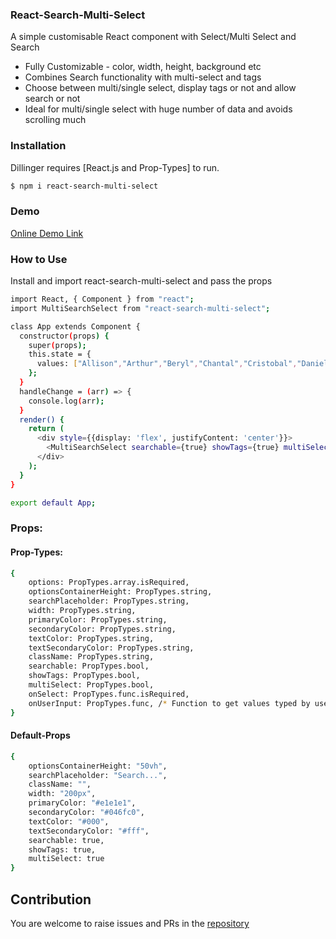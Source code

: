 ### React-Search-Multi-Select

A simple customisable React component with Select/Multi Select and Search

  - Fully Customizable - color, width, height, background etc
  - Combines Search functionality with multi-select and tags
  - Choose between multi/single select, display tags or not and allow search or not
  - Ideal for multi/single select with huge number of data and avoids scrolling much

### Installation

Dillinger requires [React.js and Prop-Types] to run.

```sh
$ npm i react-search-multi-select
```

### Demo

[Online Demo Link](https://vilvaathibanpb.github.io/react-search-multi-select-demo/)

### How to Use

Install and import react-search-multi-select and pass the props

```sh
import React, { Component } from "react";
import MultiSearchSelect from "react-search-multi-select";

class App extends Component {
  constructor(props) {
    super(props);
    this.state = {
      values: ["Allison","Arthur","Beryl","Chantal","Cristobal","Danielle","Dennis","Ernesto","Felix","Fay","Grace","Gaston","Gert","Gordon"]
    };
  }
  handleChange = (arr) => {
    console.log(arr);
  }
  render() {
    return (
      <div style={{display: 'flex', justifyContent: 'center'}}>
        <MultiSearchSelect searchable={true} showTags={true} multiSelect={true} width="500px" onSelect={this.handleChange} options={this.state.values}/>
      </div>
    );
  }
}

export default App;
```

### Props:

#### Prop-Types:

```sh
{
    options: PropTypes.array.isRequired,
    optionsContainerHeight: PropTypes.string,
    searchPlaceholder: PropTypes.string,
    width: PropTypes.string,
    primaryColor: PropTypes.string,
    secondaryColor: PropTypes.string,
    textColor: PropTypes.string,
    textSecondaryColor: PropTypes.string,
    className: PropTypes.string,
    searchable: PropTypes.bool,
    showTags: PropTypes.bool,
    multiSelect: PropTypes.bool,
    onSelect: PropTypes.func.isRequired,
    onUserInput: PropTypes.func, /* Function to get values typed by user in Search box */
}
```

#### Default-Props

```sh
{
    optionsContainerHeight: "50vh",
    searchPlaceholder: "Search...",
    className: "",
    width: "200px",
    primaryColor: "#e1e1e1",
    secondaryColor: "#046fc0",
    textColor: "#000",
    textSecondaryColor: "#fff",
    searchable: true,
    showTags: true,
    multiSelect: true
}
```

## Contribution

You are welcome to raise issues and PRs in the [repository](https://github.com/vilvaathibanpb/react-search-multi-select)
